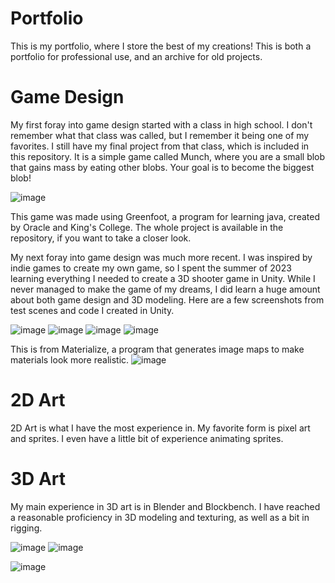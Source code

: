 # Portfolio
This is my portfolio, where I store the best of my creations! This is both a portfolio for professional use, and an archive for old projects.

# Game Design

My first foray into game design started with a class in high school. I don't remember what that class was called, but I remember it being one of my favorites. I still have my final project from that class, which is included in this repository. It is a simple game called Munch, where you are a small blob that gains mass by eating other blobs. Your goal is to become the biggest blob!

![image](https://github.com/vhshelton/Portfolio/assets/90403647/aea3c1cd-ae05-473a-b16b-da150a0403f3)

This game was made using Greenfoot, a program for learning java, created by Oracle and King's College. The whole project is available in the repository, if you want to take a closer look.

My next foray into game design was much more recent. I was inspired by indie games to create my own game, so I spent the summer of 2023 learning everything I needed to create a 3D shooter game in Unity. While I never managed to make the game of my dreams, I did learn a huge amount about both game design and 3D modeling. Here are a few screenshots from test scenes and code I created in Unity.

![image](https://github.com/vhshelton/Portfolio/assets/90403647/644d17d5-c273-46e6-8fe0-ae0275234d80)
![image](https://github.com/vhshelton/Portfolio/assets/90403647/1ba2209f-ff11-4b48-a9fb-13653af4827c)
![image](https://github.com/vhshelton/Portfolio/assets/90403647/bcefb9e7-ce7a-4488-9486-bbda4f5ee77c)
![image](https://github.com/vhshelton/Portfolio/assets/90403647/77057702-cc05-4891-aa68-d19965dabe39)

This is from Materialize, a program that generates image maps to make materials look more realistic.
![image](https://github.com/vhshelton/Portfolio/assets/90403647/c3453e51-0d5c-43f5-a562-c814bcc3888e)


# 2D Art

2D Art is what I have the most experience in. My favorite form is pixel art and sprites. I even have a little bit of experience animating sprites.

# 3D Art

My main experience in 3D art is in Blender and Blockbench. I have reached a reasonable proficiency in 3D modeling and texturing, as well as a bit in rigging. 

![image](https://github.com/vhshelton/Portfolio/assets/90403647/ab340759-d834-4396-8c09-2d88638b4462)
![image](https://github.com/vhshelton/Portfolio/assets/90403647/a202a4a5-55a3-4e09-902a-3f7343ead875)


![image](https://github.com/vhshelton/Portfolio/assets/90403647/6aa50393-5a8c-40c5-a4b4-f2bf7f518b70)

